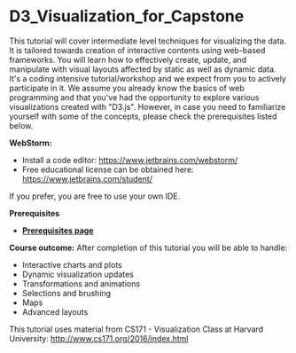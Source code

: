 # D3_Visualization_for_Capstone

This tutorial will cover intermediate level techniques for visualizing the data. It is tailored towards creation of interactive contents using web-based frameworks. You will learn how to effectively create, update, and manipulate with visual layouts affected by static as well as dynamic data. It's a coding intensive tutorial/workshop and we expect from you to actively participate in it. We assume you already know the basics of web programming and that you've had the opportunity to explore various visualizations created with "D3.js". However, in case you need to familiarize yourself with some of the concepts, please check the prerequisites listed below.

<b>WebStorm:</b>

- Install a code editor:  https://www.jetbrains.com/webstorm/ 
-  Free educational license can be obtained here: https://www.jetbrains.com/student/

If you prefer, you are free to use your own IDE.

<b> Prerequisites </b>

* **[Prerequisites page](https://github.com/zonakostic/D3_Visualization_for_Capstone/blob/master/Prerequisites/Prerequisites.md)** 

<b>Course outcome:</b>
After completion of this tutorial you will be able to handle:

- Interactive charts and plots
- Dynamic visualization updates 
- Transformations and animations
- Selections and brushing
- Maps
- Advanced layouts


This tutorial uses material from CS171 - Visualization Class at Harvard University: http://www.cs171.org/2016/index.html
